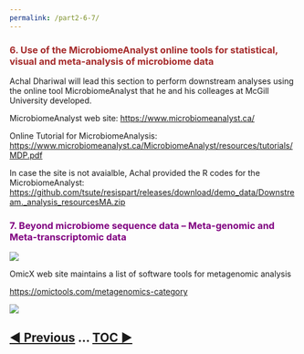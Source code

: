 ```yaml
---
permalink: /part2-6-7/
---
```

<a name="A6">
<h3 style="font-weight:bold;color:brown"> 6. Use of the MicrobiomeAnalyst online tools for statistical, visual and meta-analysis of microbiome data</h3>

Achal Dhariwal will lead this section to perform downstream analyses using the online tool MicrobiomeAnalyst that he and his colleages at McGill University developed. 

MicrobiomeAnalyst web site:
<https://www.microbiomeanalyst.ca/>

Online Tutorial for MicrobiomeAnalysis:
<https://www.microbiomeanalyst.ca/MicrobiomeAnalyst/resources/tutorials/MDP.pdf>

In case the site is not avaialble, Achal provided the R codes for the MicrobiomeAnalyst:
<https://github.com/tsute/resispart/releases/download/demo_data/Downstream._analysis_resourcesMA.zip>

<a name="A7">
<h3 style="font-weight:bold;color:purple"> 7. Beyond microbiome sequence data – Meta-genomic and Meta-transcriptomic data</h3>

<img src="https://gyazo.com/05f0298add27a516335e832daa7eaae6.png">

OmicX web site maintains a list of software tools for metagenomic analysis

<https://omictools.com/metagenomics-category>

<a href="https://omictools.com/metagenomics-category"><img src="https://gyazo.com/c99dce62aeb8a2dd39374f850666db95.png"></a>


## [◀ Previous](/resispart/part2-5) ... [TOC ▶](/resispart)
